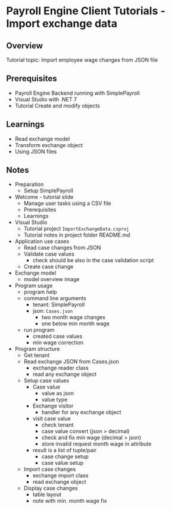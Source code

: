 # Payroll Engine Client Tutorials - Import exchange data

## Overview
Tutorial topic: Import employee wage changes from JSON file

## Prerequisites
- Payroll Engine Backend running with SimplePayroll
- Visual Studio with .NET 7
- Tutorial Create and modify objects

## Learnings
- Read exchange model
- Transform exchange object
- Using JSON files

## Notes
- Preparation
	- Setup SimplePayroll
- Welcome - tutorial slide
	- Manage user tasks using a CSV file
	- Prerequisites
	- Learnings
- Visual Studio
	- Tutorial project `ImportExchangeData.csproj`
	- Tutorial notes in project folder README.md
- Application use cases
	- Read case changes from JSON
	- Validate case values
		- check should be also in the case validation script
	- Create case change
- Exchange model
	- model overview image
- Program usage
	- program help
	- command line arguments
		- tenant: SimplePayroll
		- json: `Cases.json`
			- two month wage changes
			- one below min month wage
	- run program
		- created case values
		- min wage correction
- Program structure
	- Get tenant
	- Read exchange JSON from Cases.json
		- exchange reader class
		- read any exchange object
	- Setup case values
		- Case value
			- value as json
			- value type
		- Exchange visitor
			- handler for any exchange object
		- visit case value
			- check tenant
			- case value convert (json > decimal)
			- check and fix min wage (decimal > json)
			- store invalid request month wage in attribute
		- result is a list of tuple/pair
			- case change setup
			- case value setup
	- Import case changes
		- exchange import class
		- read exchange object
	- Display case changes
		- table layout
		- note with min. month wage fix
